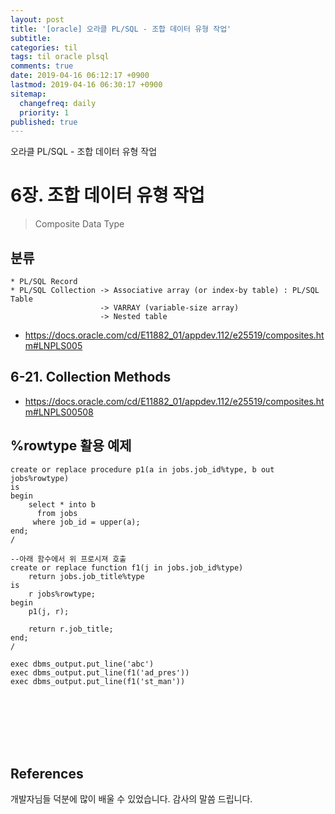 ```yaml
---
layout: post
title: '[oracle] 오라클 PL/SQL - 조합 데이터 유형 작업'
subtitle: 
categories: til
tags: til oracle plsql
comments: true
date: 2019-04-16 06:12:17 +0900
lastmod: 2019-04-16 06:30:17 +0900
sitemap:
  changefreq: daily
  priority: 1
published: true
---
```


오라클 PL/SQL - 조합 데이터 유형 작업<br />

# 6장. 조합 데이터 유형 작업
> Composite Data Type

## 분류
    * PL/SQL Record
    * PL/SQL Collection -> Associative array (or index-by table) : PL/SQL Table
                        -> VARRAY (variable-size array)
                        -> Nested table
* https://docs.oracle.com/cd/E11882_01/appdev.112/e25519/composites.htm#LNPLS005

## 6-21. Collection Methods
* https://docs.oracle.com/cd/E11882_01/appdev.112/e25519/composites.htm#LNPLS00508

## %rowtype 활용 예제
    create or replace procedure p1(a in jobs.job_id%type, b out jobs%rowtype)
    is
    begin
        select * into b
          from jobs
         where job_id = upper(a);
    end;
    /
    
    --아래 함수에서 위 프로시져 호출
    create or replace function f1(j in jobs.job_id%type)
        return jobs.job_title%type
    is
        r jobs%rowtype;
    begin
        p1(j, r);
        
        return r.job_title;
    end;
    /
    
    exec dbms_output.put_line('abc')
    exec dbms_output.put_line(f1('ad_pres'))
    exec dbms_output.put_line(f1('st_man'))


<br>
<br>
<br>
<br>
<br>

## References
개발자님들 덕분에 많이 배울 수 있었습니다. 감사의 말씀 드립니다.<br/>